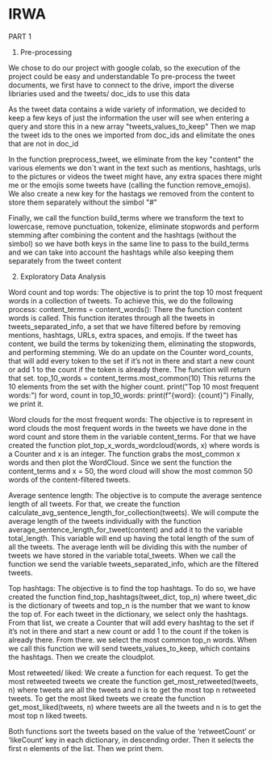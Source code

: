 # IRWA

PART 1

1. Pre-processing

We chose to do our project with google colab, so the execution of the project could be easy and understandable
To pre-process the tweet documents, we first have to connect to the drive, import the diverse libriaries used 
and the tweets/ doc_ids to use this data

As the tweet data contains a wide variety of information, we decided to keep a few keys of just the information
the user will see when entering a query and store this in a new array "tweets_values_to_keep"
Then we map the tweet ids to the ones we imported from doc_ids and elimitate the ones that are not in doc_id

In the function preprocess_tweet, we eliminate from the key "content" the various elements we don´t want in the text
such as mentions, hashtags, urls to the pictures or videos the tweet might have, any extra spaces there might me 
or the emojis some tweets have (calling the function remove_emojis). We also create a new key for the hastags we 
removed from the content to store them separately without the simbol "#" 

Finally, we call the function build_terms where we transform the text to lowercase, remove punctuation,
tokenize, eliminate stopwords and perform stemming after combining the content and the hashtags (without the simbol)
so we have both keys in the same line to pass to the build_terms and we can take into account the hashtags
while also keeping them separately from the tweet content

2. Exploratory Data Analysis

Word count and top words:
The objective is to print the top 10 most frequent words in a collection of tweets. To achieve this, we do the following process:
content_terms = content_words():
There the function content words is called. This function iterates through all the tweets in tweets_separated_info, a set that we have filtered before by removing mentions, hashtags, URLs, extra spaces, and emojis. If the tweet has content, we build the terms by tokenizing them, eliminating the stopwords, and performing stemming. We do an update on the Counter word_counts, that will add every token to the set if it’s not in there and start a new count or add 1 to the count if the token is already there. The function will return that set.
top_10_words = content_terms.most_common(10)
This returns the 10 elements from the set with the higher count.
print("Top 10 most frequent words:")
for word, count in top_10_words:
  print(f"{word}: {count}")
Finally, we print it.

Word clouds for the most frequent words:
The objective is to represent in word clouds the most frequent words in the tweets we have done in the word count and store them in the variable content_terms. For that we have created the function plot_top_x_words_wordcloud(words, x) where words is a Counter and x is an integer.
The function grabs the most_common x words and then plot the WordCloud. Since we sent the function the content_terms and x = 50, the word cloud will show the most common 50 words of the content-filtered tweets.

Average sentence length:
The objective is to compute the average sentence length of all tweets. For that, we create the function calculate_avg_sentence_length_for_collection(tweets). We will compute the average length of the tweets individually with the function average_sentence_length_for_tweet(content) and add it to the variable total_length. This variable will end up having the total length of the sum of all the tweets. The average lenth will be dividing this with the number of tweets we have stored in the variable total_tweets. 
When we call the function we send the variable tweets_separated_info, which are the filtered tweets.

Top hashtags:
The objective is to find the top hashtags. To do so, we have created the function find_top_hashtags(tweet_dict, top_n) where tweet_dic is the dictionary of tweets and top_n is the number that we want to know the top of. 
For each tweet in the dictionary, we select only the hashtags. From that list, we create a Counter that will add every hashtag to the set if it’s not in there and start a new count or add 1 to the count if the token is already there. From there. we select the most common top_n words.
When we call this function we will send tweets_values_to_keep, which contains the hashtags. Then we create the cloudplot. 

Most retweeted/ liked:
We create a function for each request. 
To get the most retweeted tweets we create the function get_most_retweeted(tweets, n) where tweets are all the tweets and n is to get the most top n retweeted tweets. 
To get the most liked tweets we create the function get_most_liked(tweets, n) where tweets are all the tweets and n is to get the most top n liked tweets. 

Both functions sort the tweets based on the value of the ‘retweetCount’ or ‘likeCount’ key in each dictionary, in descending order. Then it selects the first n elements of the list. Then we print them.

